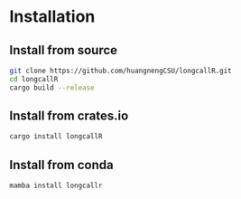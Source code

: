 # Installation

## Install from source
```bash
git clone https://github.com/huangnengCSU/longcallR.git
cd longcallR
cargo build --release
```

## Install from crates.io
```bash
cargo install longcallR
```

## Install from conda
```bash
mamba install longcallr
```